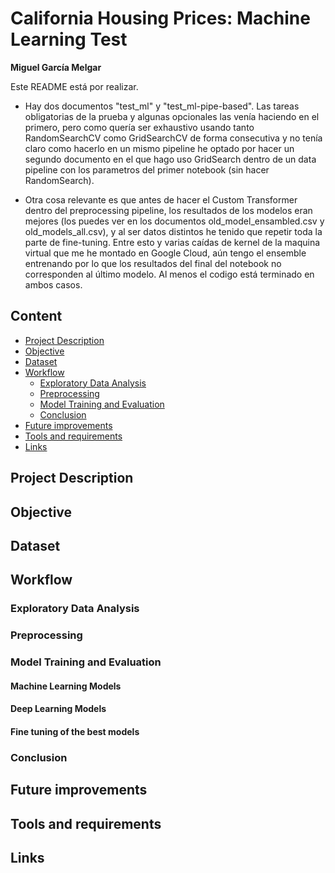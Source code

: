 
#  California Housing Prices: Machine Learning Test 
**Miguel García Melgar**

Este README está por realizar.

* Hay dos documentos "test_ml" y "test_ml-pipe-based".
Las tareas obligatorias de la prueba y algunas opcionales las venía haciendo en el primero, pero como quería ser exhaustivo usando tanto RandomSearchCV como GridSearchCV de forma consecutiva y no tenía claro como hacerlo en un mismo pipeline he optado por hacer un segundo documento en el que hago uso GridSearch dentro de un data pipeline con los parametros del primer notebook (sin hacer RandomSearch).

* Otra cosa relevante es que antes de hacer el Custom Transformer dentro del preprocessing pipeline, los resultados de los modelos eran mejores (los puedes ver en los documentos old_model_ensambled.csv y old_models_all.csv), y al ser datos distintos he tenido que repetir toda la parte de fine-tuning. Entre esto y varias caídas de kernel de la maquina virtual que me he montado en Google Cloud, aún tengo el ensemble entrenando por lo que los resultados del final del notebook no corresponden al último modelo. Al menos el codigo está terminado en ambos casos.


## Content
- [Project Description](#project-description)
- [Objective](#objective)
- [Dataset](#dataset)
- [Workflow](#workflow)
  * [Exploratory Data Analysis](#exploratory-data-analysis)
  * [Preprocessing](#preprocessing)
  * [Model Training and Evaluation](#model-training-and-evaluation)
  * [Conclusion](#conclusion)
- [Future improvements](#future-improvements)
- [Tools and requirements](#tools-and-requirements)
- [Links](#links)

## Project Description


## Objective


## Dataset

## Workflow
### Exploratory Data Analysis


### Preprocessing


### Model Training and Evaluation
#### Machine Learning Models

#### Deep Learning Models


#### Fine tuning of the best models


### Conclusion



## Future improvements



## Tools and requirements


## Links

